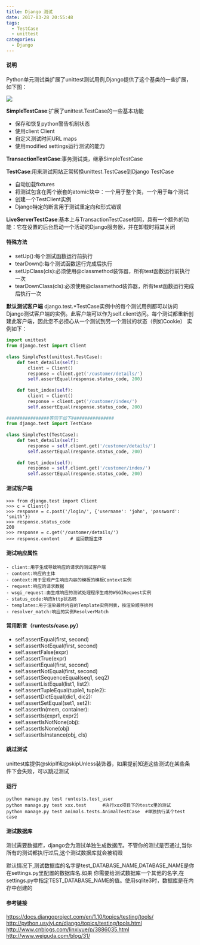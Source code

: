 ```yaml
---
title: Django 测试
date: 2017-03-28 20:55:48
tags:
  - TestCase
  - unittest
categories:
  - Django
---
```


#### 说明
Python单元测试类扩展了unittest测试用例,Django提供了这个基类的一些扩展，如下图：

![](https://ttxsgoto.github.io/img/django/django_test01.png)

**SimpleTestCase**:扩展了unittest.TestCase的一些基本功能
- 保存和恢复python警告机制状态
- 使用client Client
- 自定义测试时间URL maps
- 使用modified settings运行测试的能力

**TransactionTestCase**:事务测试类，继承SimpleTestCase

**TestCase**:用来测试网站正常转换unittest.TestCase到Django TestCase
- 自动加载fixtures
- 将测试包含在两个嵌套的atomic块中：一个用于整个类，一个用于每个测试
- 创建一个TestClient实例
- Django特定的断言用于测试重定向和形式错误

**LiveServerTestCase**:基本上与TransactionTestCase相同，具有一个额外的功能：它在设置的后台启动一个活动的Django服务器，并在卸载时将其关闭

#### 特殊方法
- setUp():每个测试函数运行前执行
- tearDown():每个测试函数运行完成后执行
- setUpClass(cls):必须使用@classmethod装饰器，所有test函数运行前执行一次
- tearDownClass(cls):必须使用@classmethod装饰器，所有test函数运行完成后执行一次


**默认测试客户端**
django.test.*TestCase实例中的每个测试用例都可以访问Django测试客户端的实例。此客户端可以作为self.client访问。每个测试都重新创建此客户端，因此您不必担心从一个测试到另一个测试的状态（例如Cookie）
实例如下：
```python
import unittest
from django.test import Client
 
class SimpleTest(unittest.TestCase):
    def test_details(self):
        client = Client()
        response = client.get('/customer/details/')
        self.assertEqual(response.status_code, 200)
 
    def test_index(self):
        client = Client()
        response = client.get('/customer/index/')
        self.assertEqual(response.status_code, 200)
 
################等同于如下################
from django.test import TestCase
 
class SimpleTest(TestCase):
    def test_details(self):
        response = self.client.get('/customer/details/')
        self.assertEqual(response.status_code, 200)
 
    def test_index(self):
        response = self.client.get('/customer/index/')
        self.assertEqual(response.status_code, 200)
```

#### 测试客户端
```
>>> from django.test import Client
>>> c = Client()
>>> response = c.post('/login/', {'username': 'john', 'password': 'smith'})
>>> response.status_code
200
>>> response = c.get('/customer/details/')
>>> response.content    # 返回数据主体
```

#### 测试响应属性
```
- client:用于生成导致响应的请求的测试客户端
- content:响应的主体
- context:用于呈现产生响应内容的模板的模板Context实例
- request:响应的请求数据
- wsgi_request:由生成响应的测试处理程序生成的WSGIRequest实例
- status_code:响应http状态码
- templates:用于渲染最终内容的Template实例列表，按渲染顺序排列
- resolver_match:响应的实例ResolverMatch
```

#### 常用断言（runtests/case.py）
- self.assertEqual(first, second)
- self.assertNotEqual(first, second)
- self.assertFalse(expr)
- self.assertTrue(expr)
- self.assertEqual(first, second)
- self.assertNotEqual(first, second)
- self.assertSequenceEqual(seq1, seq2)
- self.assertListEqual(list1, list2):
- self.assertTupleEqual(tuple1, tuple2):
- self.assertDictEqual(dic1, dic2):
- self.assertSetEqual(set1, set2):
- self.assertIn(mem, container):
- self.assertIs(expr1, expr2)
- self.assertIsNotNone(obj):
- self.assertIsNone(obj)
- self.assertIsInstance(obj, cls)

#### 跳过测试
unittest库提供@skipIf和@skipUnless装饰器，如果提前知道这些测试在某些条件下会失败，可以跳过测试


#### 运行
```
python manage.py test runtests.test_user
python manage.py test xxx.test		#执行xxx项目下的testx里的测试
python manage.py test animals.tests.AnimalTestCase	#单独执行某个test case
```

#### 测试数据库
测试需要数据库，django会为测试单独生成数据库。不管你的测试是否通过,当你所有的测试都执行过后,这个测试数据库就会被销毁

默认情况下,测试数据库的名字是test_DATABASE_NAME,DATABASE_NAME是你在settings.py里配置的数据库名.如果 你需要给测试数据库一个其他的名字,在settings.py中指定TEST_DATABASE_NAME的值。使用sqlite3时，数据库是在内存中创建的

#### 参考链接
https://docs.djangoproject.com/en/1.10/topics/testing/tools/
http://python.usyiyi.cn/django/topics/testing/tools.html
http://www.cnblogs.com/linxiyue/p/3886035.html
http://www.weiguda.com/blog/31/



